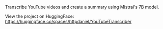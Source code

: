 Transcribe YouTube videos and create a summary using Mistral's 7B model.

View the project on HuggingFace: https://huggingface.co/spaces/httpdaniel/YouTubeTranscriber
